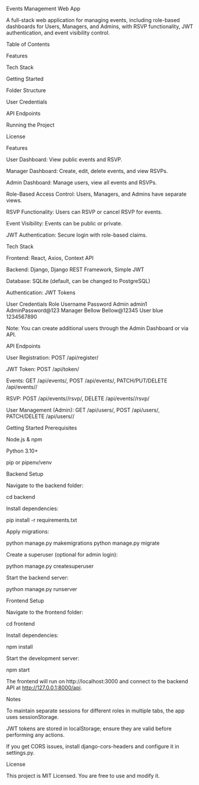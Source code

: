 Events Management Web App

A full-stack web application for managing events, including role-based dashboards for Users, Managers, and Admins, with RSVP functionality, JWT authentication, and event visibility control.

Table of Contents

Features

Tech Stack

Getting Started

Folder Structure

User Credentials

API Endpoints

Running the Project

License

Features

User Dashboard: View public events and RSVP.

Manager Dashboard: Create, edit, delete events, and view RSVPs.

Admin Dashboard: Manage users, view all events and RSVPs.

Role-Based Access Control: Users, Managers, and Admins have separate views.

RSVP Functionality: Users can RSVP or cancel RSVP for events.

Event Visibility: Events can be public or private.

JWT Authentication: Secure login with role-based claims.

Tech Stack

Frontend: React, Axios, Context API

Backend: Django, Django REST Framework, Simple JWT

Database: SQLite (default, can be changed to PostgreSQL)

Authentication: JWT Tokens



User Credentials
Role	Username	Password
Admin	admin1	AdminPassword@123
Manager	Bellow	Bellow@12345
User	blue	1234567890

Note: You can create additional users through the Admin Dashboard or via API.

API Endpoints

User Registration: POST /api/register/

JWT Token: POST /api/token/

Events: GET /api/events/, POST /api/events/, PATCH/PUT/DELETE /api/events/<id>/

RSVP: POST /api/events/<id>/rsvp/, DELETE /api/events/<id>/rsvp/

User Management (Admin): GET /api/users/, POST /api/users/, PATCH/DELETE /api/users/<id>/

Getting Started
Prerequisites

Node.js & npm

Python 3.10+

pip or pipenv/venv

Backend Setup

Navigate to the backend folder:

cd backend


Install dependencies:

pip install -r requirements.txt


Apply migrations:

python manage.py makemigrations
python manage.py migrate


Create a superuser (optional for admin login):

python manage.py createsuperuser


Start the backend server:

python manage.py runserver

Frontend Setup

Navigate to the frontend folder:

cd frontend


Install dependencies:

npm install


Start the development server:

npm start


The frontend will run on http://localhost:3000 and connect to the backend API at http://127.0.0.1:8000/api.

Notes

To maintain separate sessions for different roles in multiple tabs, the app uses sessionStorage.

JWT tokens are stored in localStorage; ensure they are valid before performing any actions.

If you get CORS issues, install django-cors-headers and configure it in settings.py.

License

This project is MIT Licensed. You are free to use and modify it.
